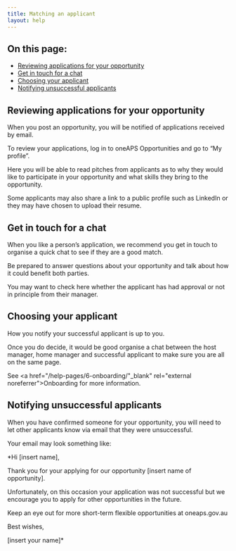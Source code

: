 ```yaml
---
title: Matching an applicant
layout: help
---
```


<nav class="au-inpage-nav-links" aria-label="in page navigation">
  <h2 class="au-inpage-nav-links__heading">On this page:</h2>
  <ul class="au-link-list">
    <li><a href="#Reviewing-applications-for-your-opportunity">Reviewing applications for your opportunity</a></li>
    <li><a href="#Get-in-touch-for-a-chat">Get in touch for a chat</a></li>
    <li><a href="#Choosing-your-applicant">Choosing your applicant</a></li>
    <li><a href="#Notifying-unsuccessful-applicants">Notifying unsuccessful applicants</a></li>
  </ul>
</nav>

## <span name="Reviewing-applications-for-your-opportunity">Reviewing applications for your opportunity</span>

When you post an opportunity, you will be notified of applications received by email. 

To review your applications, log in to oneAPS Opportunities and go to “My profile”. 

Here you will be able to read pitches from applicants as to why they would like to participate in your opportunity and what skills they bring to the opportunity. 

Some applicants may also share a link to a public profile such as LinkedIn or they may have chosen to upload their resume.

## <span name="Get-in-touch-for-a-chat">Get in touch for a chat</span> 

When you like a person’s application, we recommend you get in touch to organise a quick chat to see if they are a good match. 

Be prepared to answer questions about your opportunity and talk about how it could benefit both parties.  

You may want to check here whether the applicant has had approval or not in principle from their manager. 

## <span name="Choosing-your-applicant">Choosing your applicant</span> 

How you notify your successful applicant is up to you. 

Once you do decide, it would be good organise a chat between the host manager, home manager and successful applicant to make sure you are all on the same page. 

See <a href="/help-pages/6-onboarding/"_blank" rel="external noreferrer">Onboarding</a> for more information. 

## <span name="Notifying-unsuccessful-applicants">Notifying unsuccessful applicants</span> 

When you have confirmed someone for your opportunity, you will need to let other applicants know via email that they were unsuccessful. 

Your email may look something like: 

*Hi [insert name],

Thank you for your applying for our opportunity [insert name of opportunity]. 

Unfortunately, on this occasion your application was not successful but we encourage you to apply for other opportunities in the future.

Keep an eye out for more short-term flexible opportunities at oneaps.gov.au  

Best wishes,

[insert your name]*


